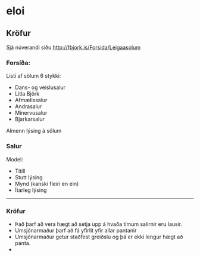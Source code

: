 eloi
====

## Kröfur

Sjá núverandi síðu <http://fbjork.is/Forsida/Leigaasolum>

### Forsíða:

Listi af sölum 6 stykki:

- Dans- og veislusalur
- Litla Björk
- Afmælissalur
- Andrasalur
- Mínervusalur
- Bjarkarsalur

Almenn lýsing á sölum

### Salur

Model:

- Titill
- Stutt lýsing
- Mynd (kanski fleiri en ein)
- Ítarleg lýsing

---

### Kröfur

- Það þarf að vera hægt að setja upp á hvaða tímum salirnir eru lausir. 
- Umsjónarmaður þarf að fá yfirlit yfir allar pantanir
- Umsjónarmaður getur staðfest greiðslu og þá er ekki lengur hægt að panta.
- 





